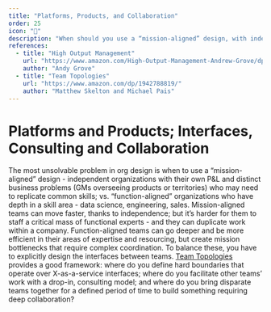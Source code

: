 ```yaml
---
title: "Platforms, Products, and Collaboration"
order: 25
icon: "🧩"
description: "When should you use a “mission-aligned” design, with independent organizations with their own P&L and distinct business problems vs. “function-aligned” designs, built around depth in a skill area - data science, engineering, sales? Mission-aligned teams can move faster, thanks to independence; but won't have a critical mass of functional expert, and duplicate work within a company. Function-aligned teams go deeper and be more efficient in their areas of support, but create bottlenecks that require complex coordination. Balance requires explicitly designing the interfaces between teams. [Team Topologies](https://teamtopologies.com/key-concepts) provides a framework: some hard boundaries that look like X-as-a-service interfaces; some teams facilitating others’ work with a drop-in, consulting model; and sometimes combining disparate teams for a defined period of time to build something requiring deep collaboration."
references:
  - title: "High Output Management"
    url: "https://www.amazon.com/High-Output-Management-Andrew-Grove/dp/0679762884"
    author: "Andy Grove"
  - title: "Team Topologies"
    url: "https://www.amazon.com/dp/1942788819/"
    author: "Matthew Skelton and Michael Pais"
---
```


# Platforms and Products; Interfaces, Consulting and Collaboration

The most unsolvable problem in org design is when to use a “mission-aligned” design - independent organizations with their own P\&L and distinct business problems (GMs overseeing products or territories) who may need to replicate common skills; vs. “function-aligned” organizations who have depth in a skill area - data science, engineering, sales. Mission-aligned teams can move faster, thanks to independence; but it’s harder for them to staff a critical mass of functional experts - and they can duplicate work within a company. Function-aligned teams can go deeper and be more efficient in their areas of expertise and resourcing, but create mission bottlenecks that require complex coordination. To balance these, you have to explicitly design the interfaces between teams. [Team Topologies](https://teamtopologies.com/key-concepts) provides a good framework: where do you define hard boundaries that operate over X-as-a-service interfaces; where do you facilitate other teams’ work with a drop-in, consulting model; and where do you bring disparate teams together for a defined period of time to build something requiring deep collaboration?
